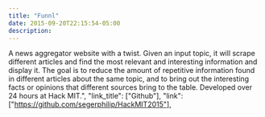 ```yaml
---
title: "Funnl"
date: 2015-09-20T22:15:54-05:00
description: 
---
```


A news aggregator website with a twist. Given an input topic, it will scrape different articles and find the most relevant and interesting information and display it. The goal is to reduce the amount of repetitive information found in different articles about the same topic, and to bring out the interesting facts or opinions that different sources bring to the table. Developed over 24 hours at Hack MIT.",
        "link_title": ["Github"],
        "link": ["https://github.com/segerphilip/HackMIT2015"],
